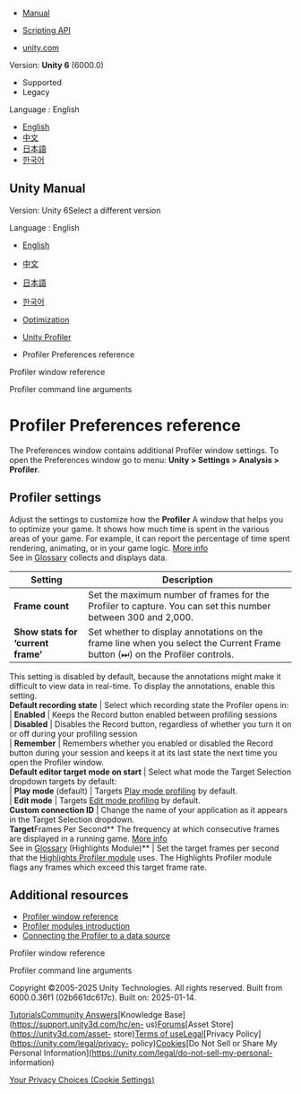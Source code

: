 [](https://docs.unity3d.com)

  * [Manual](../Manual/index.html)
  * [Scripting API](../ScriptReference/index.html)

  * [unity.com](https://unity.com/)

Version: **Unity 6** (6000.0)

  * Supported
  * Legacy

Language : English

  * [English](/Manual/profiler-preferences-reference.html)
  * [中文](/cn/current/Manual/profiler-preferences-reference.html)
  * [日本語](/ja/current/Manual/profiler-preferences-reference.html)
  * [한국어](/kr/current/Manual/profiler-preferences-reference.html)

[](https://docs.unity3d.com)

## Unity Manual

Version: Unity 6Select a different version

Language : English

  * [English](/Manual/profiler-preferences-reference.html)
  * [中文](/cn/current/Manual/profiler-preferences-reference.html)
  * [日本語](/ja/current/Manual/profiler-preferences-reference.html)
  * [한국어](/kr/current/Manual/profiler-preferences-reference.html)

  * [Optimization](analysis.html)
  * [Unity Profiler](Profiler.html)
  * Profiler Preferences reference

[](ProfilerWindow.html)

Profiler window reference

[](profiler-command-line-arguments.html)

Profiler command line arguments

# Profiler Preferences reference

The Preferences window contains additional Profiler window settings. To open
the Preferences window go to menu: **Unity > Settings > Analysis > Profiler**.

## Profiler settings

Adjust the settings to customize how the **Profiler** A window that helps you
to optimize your game. It shows how much time is spent in the various areas of
your game. For example, it can report the percentage of time spent rendering,
animating, or in your game logic. [More info](Profiler.html)  
See in [Glossary](Glossary.html#Profiler) collects and displays data.

**Setting** | **Description**  
---|---  
**Frame count** | Set the maximum number of frames for the Profiler to capture. You can set this number between 300 and 2,000.  
**Show stats for ‘current frame’** | Set whether to display annotations on the frame line when you select the Current Frame button (⏭) on the Profiler controls.   
  
This setting is disabled by default, because the annotations might make it
difficult to view data in real-time. To display the annotations, enable this
setting.  
**Default recording state** | Select which recording state the Profiler opens in:  
| **Enabled** | Keeps the Record button enabled between profiling sessions  
| **Disabled** | Disables the Record button, regardless of whether you turn it on or off during your profiling session  
| **Remember** | Remembers whether you enabled or disabled the Record button during your session and keeps it at its last state the next time you open the Profiler window.  
**Default editor target mode on start** | Select what mode the Target Selection dropdown targets by default:  
|  **Play mode** (default) | Targets [Play mode profiling](profiling-play-mode.html) by default.  
| **Edit mode** | Targets [Edit mode profiling](profiling-edit-mode.html) by default.  
**Custom connection ID** | Change the name of your application as it appears in the Target Selection dropdown.  
**Target**Frames Per Second** The frequency at which consecutive frames are
displayed in a running game. [More info](RenderingStatistics.html)  
See in [Glossary](Glossary.html#framespersecond) (Highlights Module)** | Set the target frames per second that the [Highlights Profiler module](ProfilerHighlights.html) uses. The Highlights Profiler module flags any frames which exceed this target frame rate.  
  
## Additional resources

  * [Profiler window reference](ProfilerWindow.html)
  * [Profiler modules introduction](profiler-modules-introduction.html)
  * [Connecting the Profiler to a data source](profiler-profiling-applications.html)

[](ProfilerWindow.html)

Profiler window reference

[](profiler-command-line-arguments.html)

Profiler command line arguments

Copyright ©2005-2025 Unity Technologies. All rights reserved. Built from
6000.0.36f1 (02b661dc617c). Built on: 2025-01-14.

[Tutorials](https://learn.unity.com/)[Community
Answers](https://answers.unity3d.com)[Knowledge
Base](https://support.unity3d.com/hc/en-
us)[Forums](https://forum.unity3d.com)[Asset Store](https://unity3d.com/asset-
store)[Terms of
use](https://docs.unity3d.com/Manual/TermsOfUse.html)[Legal](https://unity.com/legal)[Privacy
Policy](https://unity.com/legal/privacy-
policy)[Cookies](https://unity.com/legal/cookie-policy)[Do Not Sell or Share
My Personal Information](https://unity.com/legal/do-not-sell-my-personal-
information)

[Your Privacy Choices (Cookie Settings)](javascript:void\(0\);)

